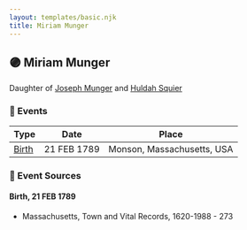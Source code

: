 ```yaml
---
layout: templates/basic.njk
title: Miriam Munger
---
```

## 🟣 Miriam Munger

Daughter of [Joseph Munger](/people/4/48832802) and [Huldah Squier](/people/4/40449307)

### 📆 Events

Type | Date | Place
------ | ------ | ------
[Birth](#event-0) | 21 FEB 1789 | Monson, Massachusetts, USA

### 📰 Event Sources

#### <a id="event-0"></a> Birth, 21 FEB 1789
* Massachusetts, Town and Vital Records, 1620-1988  - 273